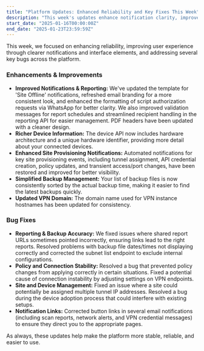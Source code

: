 ```yaml
---
title: "Platform Updates: Enhanced Reliability and Key Fixes This Week"
description: "This week's updates enhance notification clarity, improve reporting features, provide richer device details, and fix critical issues related to policies, connections, and backup displays."
start_date: "2025-01-16T00:00:00Z"
end_date: "2025-01-23T23:59:59Z"
---
```


This week, we focused on enhancing reliability, improving user experience through clearer notifications and interface elements, and addressing several key bugs across the platform.

### Enhancements & Improvements

*   **Improved Notifications & Reporting:** We've updated the template for 'Site Offline' notifications, refreshed email branding for a more consistent look, and enhanced the formatting of script authorization requests via WhatsApp for better clarity. We also improved validation messages for report schedules and streamlined recipient handling in the reporting API for easier management. PDF headers have been updated with a cleaner design.
*   **Richer Device Information:** The device API now includes hardware architecture and a unique hardware identifier, providing more detail about your connected devices.
*   **Enhanced Site Provisioning Notifications:** Automated notifications for key site provisioning events, including tunnel assignment, API credential creation, policy updates, and transient access/port changes, have been restored and improved for better visibility.
*   **Simplified Backup Management:** Your list of backup files is now consistently sorted by the actual backup time, making it easier to find the latest backups quickly.
*   **Updated VPN Domain:** The domain name used for VPN instance hostnames has been updated for consistency.

### Bug Fixes

*   **Reporting & Backup Accuracy:** We fixed issues where shared report URLs sometimes pointed incorrectly, ensuring links lead to the right reports. Resolved problems with backup file dates/times not displaying correctly and corrected the subnet list endpoint to exclude internal configurations.
*   **Policy and Connection Stability:** Resolved a bug that prevented policy changes from applying correctly in certain situations. Fixed a potential cause of connection instability by adjusting settings on VPN endpoints.
*   **Site and Device Management:** Fixed an issue where a site could potentially be assigned multiple tunnel IP addresses. Resolved a bug during the device adoption process that could interfere with existing setups.
*   **Notification Links:** Corrected button links in several email notifications (including scan reports, network alerts, and VPN credential messages) to ensure they direct you to the appropriate pages.

As always, these updates help make the platform more stable, reliable, and easier to use.
